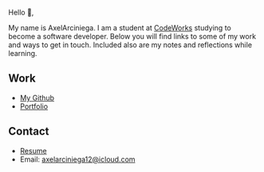 Hello 👋, 

My name is AxelArciniega. I am a student at [CodeWorks](https://boisecodeworks.com) studying to become a software developer. Below you will find links to some of my work and ways to get in touch. Included also are my notes and reflections while learning. 

## Work

* [My Github](https://github.com/AxelArciniega)
* [Portfolio](https://AxelArciniega.github.io/)

## Contact

* [Resume](https://AxelArciniega.github.io/resume)
* Email: axelarciniega12@icloud.com
